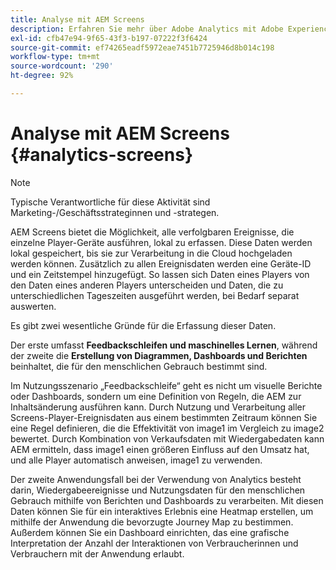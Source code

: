 ```yaml
---
title: Analyse mit AEM Screens
description: Erfahren Sie mehr über Adobe Analytics mit Adobe Experience Manager Screens.
exl-id: cfb47e94-9f65-43f3-b197-07222f3f6424
source-git-commit: ef74265eadf5972eae7451b7725946d8b014c198
workflow-type: tm+mt
source-wordcount: '290'
ht-degree: 92%

---
```


# Analyse mit AEM Screens {#analytics-screens}

>[!NOTE]
>
>Typische Verantwortliche für diese Aktivität sind Marketing-/Geschäftsstrateginnen und -strategen.

AEM Screens bietet die Möglichkeit, alle verfolgbaren Ereignisse, die einzelne Player-Geräte ausführen, lokal zu erfassen. Diese Daten werden lokal gespeichert, bis sie zur Verarbeitung in die Cloud hochgeladen werden können. Zusätzlich zu allen Ereignisdaten werden eine Geräte-ID und ein Zeitstempel hinzugefügt. So lassen sich Daten eines Players von den Daten eines anderen Players unterscheiden und Daten, die zu unterschiedlichen Tageszeiten ausgeführt werden, bei Bedarf separat auswerten.

Es gibt zwei wesentliche Gründe für die Erfassung dieser Daten.

Der erste umfasst **Feedbackschleifen und maschinelles Lernen**, während der zweite die **Erstellung von Diagrammen, Dashboards und Berichten** beinhaltet, die für den menschlichen Gebrauch bestimmt sind.

Im Nutzungsszenario „Feedbackschleife“ geht es nicht um visuelle Berichte oder Dashboards, sondern um eine Definition von Regeln, die AEM zur Inhaltsänderung ausführen kann. Durch Nutzung und Verarbeitung aller Screens-Player-Ereignisdaten aus einem bestimmten Zeitraum können Sie eine Regel definieren, die die Effektivität von image1 im Vergleich zu image2 bewertet. Durch Kombination von Verkaufsdaten mit Wiedergabedaten kann AEM ermitteln, dass image1 einen größeren Einfluss auf den Umsatz hat, und alle Player automatisch anweisen, image1 zu verwenden.

Der zweite Anwendungsfall bei der Verwendung von Analytics besteht darin, Wiedergabeereignisse und Nutzungsdaten für den menschlichen Gebrauch mithilfe von Berichten und Dashboards zu verarbeiten.
Mit diesen Daten können Sie für ein interaktives Erlebnis eine Heatmap erstellen, um mithilfe der Anwendung die bevorzugte Journey Map zu bestimmen.  Außerdem können Sie ein Dashboard einrichten, das eine grafische Interpretation der Anzahl der Interaktionen von Verbraucherinnen und Verbrauchern mit der Anwendung erlaubt.
